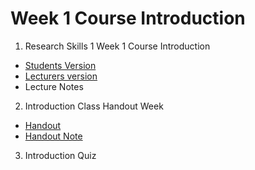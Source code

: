 # Week 1 Course Introduction


1. Research Skills 1 Week 1 Course Introduction 
- [Students Version](/week1/materials/Introduction-%20Student-Version.pptx) 
- [Lecturers version](/week1/materials/Introduction-Lecturers%20-Version.pptx)
- Lecture Notes 
2. Introduction Class Handout Week 
- [Handout](/week1/materials/Class-Handout-Course-Introduction.docx)
- [Handout Note]()
3. Introduction Quiz 